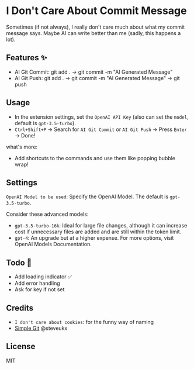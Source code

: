 # I Don't Care About Commit Message

Sometimes (if not always), I really don't care much about what my commit message says. Maybe AI can write better than me (sadly, this happens a lot).

## Features ✨

- AI Git Commit: git add . -> git commit -m "AI Generated Message"
- AI Git Push: git add . -> git commit -m "AI Generated Message" -> git push

## Usage

- In the extension settings, set the `OpenAI API Key` (also can set the `model`, default is `gpt-3.5-turbo`).
- `Ctrl+Shift+P` -> Search for `AI Git Commit` or `AI Git Push` -> Press `Enter` -> Done!

what's more:

- Add shortcuts to the commands and use them like popping bubble wrap!

## Settings

`OpenAI Model to be used`: Specify the OpenAI Model. The default is `gpt-3.5-turbo`.

Consider these advanced models:

- `gpt-3.5-turbo-16k`: Ideal for large file changes, although it can increase cost if unnecessary files are added and are still within the token limit.
- `gpt-4`: An upgrade but at a higher expense.
For more options, visit OpenAI Models Documentation.

## Todo 🎏

- Add loading indicator ✅
- Add error handling
- Ask for key if not set

## Credits

- `I don't care about cookies`: for the funny way of naming
- [Simple Git](https://github.com/steveukx/git-js) @steveukx

## License

MIT
